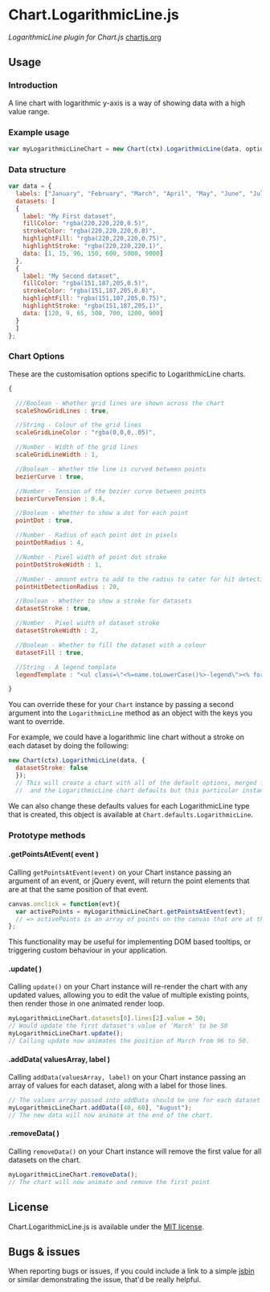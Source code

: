 Chart.LogarithmicLine.js
===================

*LogarithmicLine plugin for Chart.js* [chartjs.org](http://www.chartjs.org)

## Usage

### Introduction
A line chart with logarithmic y-axis is a way of showing data with a high value range.


### Example usage
```javascript
var myLogarithmicLineChart = new Chart(ctx).LogarithmicLine(data, options);
```

### Data structure

```javascript
var data = {
  labels: ["January", "February", "March", "April", "May", "June", "July"],
  datasets: [
  {
    label: "My First dataset",
    fillColor: "rgba(220,220,220,0.5)",
    strokeColor: "rgba(220,220,220,0.8)",
    highlightFill: "rgba(220,220,220,0.75)",
    highlightStroke: "rgba(220,220,220,1)",
    data: [1, 15, 96, 150, 600, 5000, 9000]
  },
  {
    label: "My Second dataset",
    fillColor: "rgba(151,187,205,0.5)",
    strokeColor: "rgba(151,187,205,0.8)",
    highlightFill: "rgba(151,187,205,0.75)",
    highlightStroke: "rgba(151,187,205,1)",
    data: [120, 9, 65, 300, 700, 1200, 900]
  }
  ]
};
```

### Chart Options

These are the customisation options specific to LogarithmicLine charts.

```javascript
{

  ///Boolean - Whether grid lines are shown across the chart
  scaleShowGridLines : true,

  //String - Colour of the grid lines
  scaleGridLineColor : "rgba(0,0,0,.05)",

  //Number - Width of the grid lines
  scaleGridLineWidth : 1,

  //Boolean - Whether the line is curved between points
  bezierCurve : true,

  //Number - Tension of the bezier curve between points
  bezierCurveTension : 0.4,

  //Boolean - Whether to show a dot for each point
  pointDot : true,

  //Number - Radius of each point dot in pixels
  pointDotRadius : 4,

  //Number - Pixel width of point dot stroke
  pointDotStrokeWidth : 1,

  //Number - amount extra to add to the radius to cater for hit detection outside the drawn point
  pointHitDetectionRadius : 20,

  //Boolean - Whether to show a stroke for datasets
  datasetStroke : true,

  //Number - Pixel width of dataset stroke
  datasetStrokeWidth : 2,

  //Boolean - Whether to fill the dataset with a colour
  datasetFill : true,

  //String - A legend template
  legendTemplate : "<ul class=\"<%=name.toLowerCase()%>-legend\"><% for (var i=0; i<datasets.length; i++){%><li><span style=\"background-color:<%=datasets[i].strokeColor%>\"></span><%if(datasets[i].label){%><%=datasets[i].label%><%}%></li><%}%></ul>"

}
```

You can override these for your `Chart` instance by passing a second argument into the `LogarithmicLine` method as an object with the keys you want to override.

For example, we could have a logarithmic line chart without a stroke on each dataset by doing the following:

```javascript
new Chart(ctx).LogarithmicLine(data, {
  datasetStroke: false
  });
  // This will create a chart with all of the default options, merged from the global config,
  //  and the LogarithmicLine chart defaults but this particular instance will have `datasetStroke` set to false.
  ```

  We can also change these defaults values for each LogarithmicLine type that is created, this object is available at `Chart.defaults.LogarithmicLine`.

### Prototype methods

#### .getPointsAtEvent( event )

  Calling `getPointsAtEvent(event)` on your Chart instance passing an argument of an event, or jQuery event, will return the point elements that are at that the same position of that event.

  ```javascript
  canvas.onclick = function(evt){
    var activePoints = myLogarithmicLineChart.getPointsAtEvent(evt);
    // => activePoints is an array of points on the canvas that are at the same position as the click event.
  };
  ```

  This functionality may be useful for implementing DOM based tooltips, or triggering custom behaviour in your application.

#### .update( )

  Calling `update()` on your Chart instance will re-render the chart with any updated values, allowing you to edit the value of multiple existing points, then render those in one animated render loop.

  ```javascript
  myLogarithmicLineChart.datasets[0].lines[2].value = 50;
  // Would update the first dataset's value of 'March' to be 50
  myLogarithmicLineChart.update();
  // Calling update now animates the position of March from 96 to 50.
  ```

#### .addData( valuesArray, label )

  Calling `addData(valuesArray, label)` on your Chart instance passing an array of values for each dataset, along with a label for those lines.

  ```javascript
  // The values array passed into addData should be one for each dataset in the chart
  myLogarithmicLineChart.addData([40, 60], "August");
  // The new data will now animate at the end of the chart.
  ```

  #### .removeData( )

  Calling `removeData()` on your Chart instance will remove the first value for all datasets on the chart.

  ```javascript
  myLogarithmicLineChart.removeData();
  // The chart will now animate and remove the first point
  ```

## License

Chart.LogarithmicLine.js is available under the [MIT license](http://opensource.org/licenses/MIT).

## Bugs & issues

When reporting bugs or issues, if you could include a link to a simple [jsbin](http://jsbin.com) or similar demonstrating the issue, that'd be really helpful.
